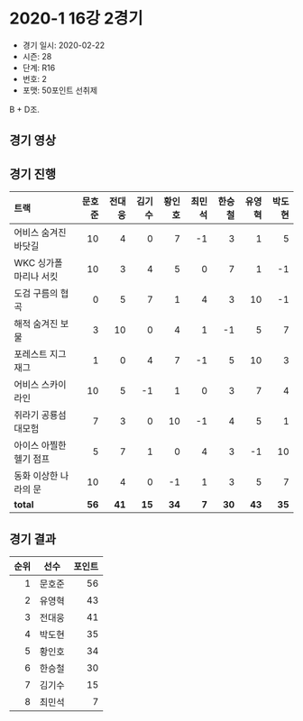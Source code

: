 # 2020-1 16강 2경기

- 경기 일시: 2020-02-22
- 시즌: 28
- 단계: R16
- 번호: 2
- 포맷: 50포인트 선취제



B + D조.

## 경기 영상
## 경기 진행

| 트랙 | 문호준 | 전대웅 | 김기수 | 황인호 | 최민석 | 한승철 | 유영혁 | 박도현 |
|:---|---:|---:|---:|---:|---:|---:|---:|---:|
| 어비스 숨겨진 바닷길 | 10 | 4 | 0 | 7 | -1 | 3 | 1 | 5 |
| WKC 싱가폴 마리나 서킷 | 10 | 3 | 4 | 5 | 0 | 7 | 1 | -1 |
| 도검 구름의 협곡 | 0 | 5 | 7 | 1 | 4 | 3 | 10 | -1 |
| 해적 숨겨진 보물 | 3 | 10 | 0 | 4 | 1 | -1 | 5 | 7 |
| 포레스트 지그재그 | 1 | 0 | 4 | 7 | -1 | 5 | 10 | 3 |
| 어비스 스카이라인 | 10 | 5 | -1 | 1 | 0 | 3 | 7 | 4 |
| 쥐라기 공룡섬 대모험 | 7 | 3 | 0 | 10 | -1 | 4 | 5 | 1 |
| 아이스 아찔한 헬기 점프 | 5 | 7 | 1 | 0 | 4 | 3 | -1 | 10 |
| 동화 이상한 나라의 문 | 10 | 4 | 0 | -1 | 1 | 3 | 5 | 7 |
| __total__ | __56__ | __41__ | __15__ | __34__ | __7__ | __30__ | __43__ | __35__ |




## 경기 결과

| 순위 | 선수 | 포인트 |
|---:|:---:|---:|
| 1 | 문호준 | 56 |
| 2 | 유영혁 | 43 |
| 3 | 전대웅 | 41 |
| 4 | 박도현 | 35 |
| 5 | 황인호 | 34 |
| 6 | 한승철 | 30 |
| 7 | 김기수 | 15 |
| 8 | 최민석 | 7 |

